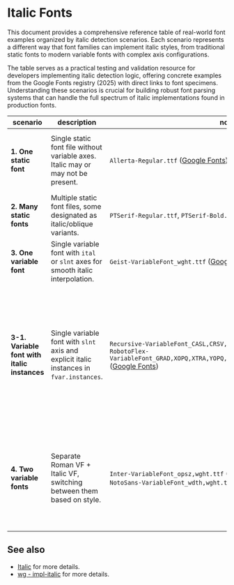# Italic Fonts

This document provides a comprehensive reference table of real-world font examples organized by italic detection scenarios. Each scenario represents a different way that font families can implement italic styles, from traditional static fonts to modern variable fonts with complex axis configurations.

The table serves as a practical testing and validation resource for developers implementing italic detection logic, offering concrete examples from the Google Fonts registry (2025) with direct links to font specimens. Understanding these scenarios is crucial for building robust font parsing systems that can handle the full spectrum of italic implementations found in production fonts.

| scenario                                     | description                                                                              | non-italic examples                                                                                                                                                                                                                                                                   | italic examples                                                                                                                                                                                                        | method         | notes                                                                                                                                                                                                                                                                                 |
| -------------------------------------------- | ---------------------------------------------------------------------------------------- | ------------------------------------------------------------------------------------------------------------------------------------------------------------------------------------------------------------------------------------------------------------------------------------- | ---------------------------------------------------------------------------------------------------------------------------------------------------------------------------------------------------------------------- | -------------- | ------------------------------------------------------------------------------------------------------------------------------------------------------------------------------------------------------------------------------------------------------------------------------------- |
| **1. One static font**                       | Single static font file without variable axes. Italic may or may not be present.         | `Allerta-Regular.ttf` ([Google Fonts](https://fonts.google.com/specimen/Allerta))                                                                                                                                                                                                     | `Molle-Italic.ttf` ([Google Fonts](https://fonts.google.com/specimen/Molle))                                                                                                                                           | OS/2           | Only 1 font (Molle) with italic-only scenario out of 1,885 fonts (2025 Google Fonts registry)                                                                                                                                                                                         |
| **2. Many static fonts**                     | Multiple static font files, some designated as italic/oblique variants.                  | `PTSerif-Regular.ttf`, `PTSerif-Bold.ttf` ([Google Fonts](https://fonts.google.com/specimen/PT+Serif))                                                                                                                                                                                | `PTSerif-Italic.ttf`, `PTSerif-BoldItalic.ttf` ([Google Fonts](https://fonts.google.com/specimen/PT+Serif))                                                                                                            | OS/2           | Most common scenario for traditional font families                                                                                                                                                                                                                                    |
| **3. One variable font**                     | Single variable font with `ital` or `slnt` axes for smooth italic interpolation.         | `Geist-VariableFont_wght.ttf` ([Google Fonts](https://fonts.google.com/specimen/Geist))                                                                                                                                                                                               | None found                                                                                                                                                                                                             | OS/2           | No examples found in 2025 Google Fonts registry                                                                                                                                                                                                                                       |
| **3-1. Variable font with italic instances** | Single variable font with `slnt` axis and explicit italic instances in `fvar.instances`. | `Recursive-VariableFont_CASL,CRSV,MONO,slnt,wght.ttf` ([Google Fonts](https://fonts.google.com/specimen/Recursive))<br>`RobotoFlex-VariableFont_GRAD,XOPQ,XTRA,YOPQ,YTAS,YTDE,YTFI,YTLC,YTUC,opsz,slnt,wdth,wght.ttf` ([Google Fonts](https://fonts.google.com/specimen/Roboto+Flex)) | Same files with italic instances via `slnt` axis and `fvar.instances`                                                                                                                                                  | fvar.instances | Exceptional case: Not "italic" by OS/2 flags, but [supports `slnt` (~15)](https://gist.github.com/softmarshmallow/5e89a878092af47c750a0a297a814b29) axis with explicit italic instances. Detection relies on PostScript names in `fvar.instances` rather than reliable table sources. |
| **4. Two variable fonts**                    | Separate Roman VF + Italic VF, switching between them based on style.                    | `Inter-VariableFont_opsz,wght.ttf` ([Google Fonts](https://fonts.google.com/specimen/Inter))<br>`NotoSans-VariableFont_wdth,wght.ttf` ([Google Fonts](https://fonts.google.com/noto/specimen/Noto+Sans))                                                                              | `Inter-Italic-VariableFont_opsz,wght.ttf` ([Google Fonts](https://fonts.google.com/specimen/Inter))<br>`NotoSans-Italic-VariableFont_wdth,wght.ttf` ([Google Fonts](https://fonts.google.com/noto/specimen/Noto+Sans)) | OS/2           | [~160 variable fonts](https://gist.github.com/softmarshmallow/02982976f1f72dba5aaad4dc80befbfb) with exactly 2 variants (2025 Google Fonts registry). When 2 VF variants exist, they are explicitly `["regular", "italic"]`.                                                          |

## See also

- [Italic](./italic.md) for more details.
- [wg - impl-italic](../wg/feat-paragraph/impl-italic.md) for more details.
